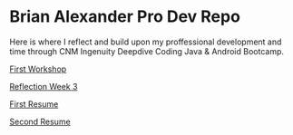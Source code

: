 # Brian Alexander Pro Dev Repo

Here is where I reflect and build upon my proffessional development and time through CNM Ingenuity Deepdive Coding Java & Android Bootcamp.

[First Workshop](firstworkshop.md)

[Reflection Week 3](reflectionweek3.md)

[First Resume](docs/Brian-Alexander-Resume-1.pdf)

[Second Resume](docs/Brian-Alexander-Resume-2.pdf)
